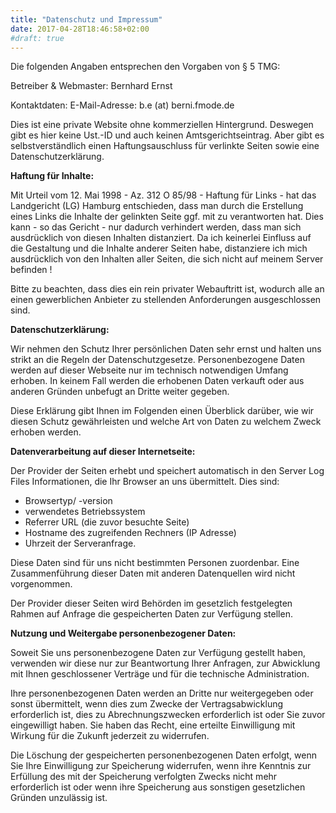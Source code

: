```yaml
---
title: "Datenschutz und Impressum"
date: 2017-04-28T18:46:58+02:00
#draft: true
---
```


Die folgenden Angaben entsprechen den Vorgaben von § 5 TMG:

Betreiber & Webmaster: Bernhard Ernst

Kontaktdaten: E-Mail-Adresse: b.e (at) berni.fmode.de

Dies ist eine private Website ohne kommerziellen Hintergrund. Deswegen gibt es hier keine Ust.-ID und auch keinen Amtsgerichtseintrag. Aber gibt es selbstverständlich einen Haftungsauschluss für verlinkte Seiten sowie eine Datenschutzerklärung.

**Haftung für Inhalte:**

Mit Urteil vom 12. Mai 1998 - Az. 312 O 85/98 - Haftung für Links - hat das Landgericht (LG) Hamburg entschieden, dass man durch die Erstellung eines Links die Inhalte der gelinkten Seite ggf. mit zu verantworten hat. Dies kann - so das Gericht - nur dadurch verhindert werden, dass man sich ausdrücklich von diesen Inhalten distanziert. Da ich keinerlei Einfluss auf die Gestaltung und die Inhalte anderer Seiten habe, distanziere ich mich ausdrücklich von den Inhalten aller Seiten, die sich nicht auf meinem Server befinden !

Bitte zu beachten, dass dies ein rein privater Webauftritt ist, wodurch alle an einen gewerblichen Anbieter zu stellenden Anforderungen ausgeschlossen sind.

**Datenschutzerklärung:**

Wir nehmen den Schutz Ihrer persönlichen Daten sehr ernst und halten uns strikt an die Regeln der Datenschutzgesetze. Personenbezogene Daten werden auf dieser Webseite nur im technisch notwendigen Umfang erhoben. In keinem Fall werden die erhobenen Daten verkauft oder aus anderen Gründen unbefugt an Dritte weiter gegeben.

Diese Erklärung gibt Ihnen im Folgenden einen Überblick darüber, wie wir diesen Schutz gewährleisten und welche Art von Daten zu welchem Zweck erhoben werden.

**Datenverarbeitung auf dieser Internetseite:**

Der Provider der Seiten erhebt und speichert automatisch in den Server Log Files Informationen, die Ihr Browser an uns übermittelt. Dies sind:

- Browsertyp/ -version
- verwendetes Betriebssystem
- Referrer URL (die zuvor besuchte Seite)
- Hostname des zugreifenden Rechners (IP Adresse)
- Uhrzeit der Serveranfrage.

Diese Daten sind für uns nicht bestimmten Personen zuordenbar. Eine Zusammenführung dieser Daten mit anderen Datenquellen wird nicht vorgenommen.

Der Provider dieser Seiten wird Behörden im gesetzlich festgelegten Rahmen auf Anfrage die gespeicherten Daten zur Verfügung stellen.

**Nutzung und Weitergabe personenbezogener Daten:**

Soweit Sie uns personenbezogene Daten zur Verfügung gestellt haben, verwenden wir diese nur zur Beantwortung Ihrer Anfragen, zur Abwicklung mit Ihnen geschlossener Verträge und für die technische Administration.

Ihre personenbezogenen Daten werden an Dritte nur weitergegeben oder sonst übermittelt, wenn dies zum Zwecke der Vertragsabwicklung erforderlich ist, dies zu Abrechnungszwecken erforderlich ist oder Sie zuvor eingewilligt haben. Sie haben das Recht, eine erteilte Einwilligung mit Wirkung für die Zukunft jederzeit zu widerrufen.

Die Löschung der gespeicherten personenbezogenen Daten erfolgt, wenn Sie Ihre Einwilligung zur Speicherung widerrufen, wenn ihre Kenntnis zur Erfüllung des mit der Speicherung verfolgten Zwecks nicht mehr erforderlich ist oder wenn ihre Speicherung aus sonstigen gesetzlichen Gründen unzulässig ist.
